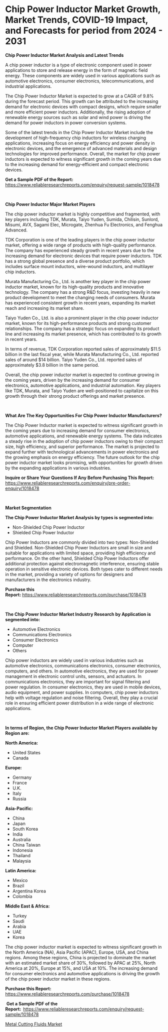<p><h1>Chip Power Inductor Market Growth, Market Trends, COVID-19 Impact, and Forecasts for period from 2024 - 2031</h1></p><p><strong>Chip Power Inductor Market Analysis and Latest Trends</strong></p>
<p><p>A chip power inductor is a type of electronic component used in power applications to store and release energy in the form of magnetic field energy. These components are widely used in various applications such as automotive electronics, consumer electronics, telecommunications, and industrial applications.</p><p>The Chip Power Inductor Market is expected to grow at a CAGR of 9.8% during the forecast period. This growth can be attributed to the increasing demand for electronic devices with compact designs, which require smaller and more efficient power inductors. Additionally, the rising adoption of renewable energy sources such as solar and wind power is driving the demand for power inductors in power conversion systems.</p><p>Some of the latest trends in the Chip Power Inductor Market include the development of high-frequency chip inductors for wireless charging applications, increasing focus on energy efficiency and power density in electronic devices, and the emergence of advanced materials and design technologies for improved performance. Overall, the market for chip power inductors is expected to witness significant growth in the coming years due to the increasing demand for energy-efficient and compact electronic devices.</p></p>
<p><strong>Get a Sample PDF of the Report:&nbsp;</strong> <a href="https://www.reliableresearchreports.com/enquiry/request-sample/1018478">https://www.reliableresearchreports.com/enquiry/request-sample/1018478</a></p>
<p>&nbsp;</p>
<p><strong>Chip Power Inductor Major Market Players</strong></p>
<p><p>The chip power inductor market is highly competitive and fragmented, with key players including TDK, Murata, Taiyo Yuden, Sumida, Chilisin, Sunlord, Misumi, AVX, Sagami Elec, Microgate, Zhenhua Fu Electronics, and Fenghua Advanced. </p><p>TDK Corporation is one of the leading players in the chip power inductor market, offering a wide range of products with high-quality performance. The company has experienced steady growth in recent years due to the increasing demand for electronic devices that require power inductors. TDK has a strong global presence and a diverse product portfolio, which includes surface mount inductors, wire-wound inductors, and multilayer chip inductors.</p><p>Murata Manufacturing Co., Ltd. is another key player in the chip power inductor market, known for its high-quality products and innovative technology. The company has a strong R&D focus, investing heavily in new product development to meet the changing needs of consumers. Murata has experienced consistent growth in recent years, expanding its market reach and increasing its market share.</p><p>Taiyo Yuden Co., Ltd. is also a prominent player in the chip power inductor market, known for its high-performance products and strong customer relationships. The company has a strategic focus on expanding its product line and increasing its market presence, which has contributed to its growth in recent years.</p><p>In terms of revenue, TDK Corporation reported sales of approximately $11.5 billion in the last fiscal year, while Murata Manufacturing Co., Ltd. reported sales of around $14 billion. Taiyo Yuden Co., Ltd. reported sales of approximately $3.8 billion in the same period.</p><p>Overall, the chip power inductor market is expected to continue growing in the coming years, driven by the increasing demand for consumer electronics, automotive applications, and industrial automation. Key players like TDK, Murata, and Taiyo Yuden are well-positioned to capitalize on this growth through their strong product offerings and market presence.</p></p>
<p>&nbsp;</p>
<p><strong>What Are The Key Opportunities For Chip Power Inductor Manufacturers?</strong></p>
<p><p>The Chip Power Inductor market is expected to witness significant growth in the coming years due to increasing demand for consumer electronics, automotive applications, and renewable energy systems. The data indicates a steady rise in the adoption of chip power inductors owing to their compact size, high efficiency, and superior performance. The market is projected to expand further with technological advancements in power electronics and the growing emphasis on energy efficiency. The future outlook for the chip power inductor market looks promising, with opportunities for growth driven by the expanding applications in various industries.</p></p>
<p><strong>Inquire or Share Your Questions If Any Before Purchasing This Report:</strong> <a href="https://www.reliableresearchreports.com/enquiry/pre-order-enquiry/1018478">https://www.reliableresearchreports.com/enquiry/pre-order-enquiry/1018478</a></p>
<p>&nbsp;</p>
<p><strong>Market Segmentation</strong></p>
<p><strong>The Chip Power Inductor Market Analysis by types is segmented into:</strong></p>
<p><ul><li>Non-Shielded Chip Power Inductor</li><li>Shielded Chip Power Inductor</li></ul></p>
<p><p>Chip Power Inductors are commonly divided into two types: Non-Shielded and Shielded. Non-Shielded Chip Power Inductors are small in size and suitable for applications with limited space, providing high efficiency and performance. On the other hand, Shielded Chip Power Inductors offer additional protection against electromagnetic interference, ensuring stable operation in sensitive electronic devices. Both types cater to different needs in the market, providing a variety of options for designers and manufacturers in the electronics industry.</p></p>
<p><strong>Purchase this Report:&nbsp;</strong><a href="https://www.reliableresearchreports.com/purchase/1018478">https://www.reliableresearchreports.com/purchase/1018478</a></p>
<p>&nbsp;</p>
<p><strong>The Chip Power Inductor Market Industry Research by Application is segmented into:</strong></p>
<p><ul><li>Automotive Electronics</li><li>Communications Electronics</li><li>Consumer Electronics</li><li>Computer</li><li>Others</li></ul></p>
<p><p>Chip power inductors are widely used in various industries such as automotive electronics, communications electronics, consumer electronics, computers, and others. In automotive electronics, they are used for power management in electronic control units, sensors, and actuators. In communications electronics, they are important for signal filtering and power regulation. In consumer electronics, they are used in mobile devices, audio equipment, and power supplies. In computers, chip power inductors help with voltage regulation and noise filtering. Overall, they play a crucial role in ensuring efficient power distribution in a wide range of electronic applications.</p></p>
<p>&nbsp;</p>
<p><strong>In terms of Region, the Chip Power Inductor Market Players available by Region are:</strong></p>
<p>
    <p> <strong> North America: </strong>
        <ul>
            <li>United States</li>
            <li>Canada</li>
        </ul>
        </p> 
    <p> <strong> Europe: </strong>
        <ul>
            <li>Germany</li>
            <li>France</li>
            <li>U.K.</li>
            <li>Italy</li>
            <li>Russia</li>
        </ul>
        </p> 
    <p> <strong> Asia-Pacific: </strong>
        <ul>
            <li>China</li>
            <li>Japan</li>
            <li>South Korea</li>
            <li>India</li>
            <li>Australia</li>
            <li>China Taiwan</li>
            <li>Indonesia</li>
            <li>Thailand</li>
            <li>Malaysia</li>
        </ul>
        </p> 
    <p> <strong> Latin America: </strong>
        <ul>
            <li>Mexico</li>
            <li>Brazil</li>
            <li>Argentina Korea</li>
            <li>Colombia</li>
        </ul>
        </p> 
    <p> <strong> Middle East & Africa: </strong>
        <ul>
            <li>Turkey</li>
            <li>Saudi</li>
            <li>Arabia</li>
            <li>UAE</li>
            <li>Korea</li>
        </ul>
    </p>
    </p>
<p><p>The chip power inductor market is expected to witness significant growth in the North America (NA), Asia Pacific (APAC), Europe, USA, and China regions. Among these regions, China is projected to dominate the market with an estimated market share of 30%, followed by APAC at 25%, North America at 20%, Europe at 15%, and USA at 10%. The increasing demand for consumer electronics and automotive applications is driving the growth of the chip power inductor market in these regions.</p></p>
<p><strong>Purchase this Report: </strong><a href="https://www.reliableresearchreports.com/purchase/1018478">https://www.reliableresearchreports.com/purchase/1018478</a></p>
<p>&nbsp;<strong>Get a Sample PDF of the Report:&nbsp;&nbsp;</strong><a href="https://www.reliableresearchreports.com/enquiry/request-sample/1018478">https://www.reliableresearchreports.com/enquiry/request-sample/1018478</a></p>
<p><strong></strong></p>
<p><p><a href="https://noble-drawer-34c.notion.site/Metal-Cutting-Fluids-Market-Size-Focuses-on-Market-Dynamics-In-Depth-Analysis-and-Future-Projection-1b25db5bb7094c1baaaf415c68275cb9">Metal Cutting Fluids Market</a></p></p>